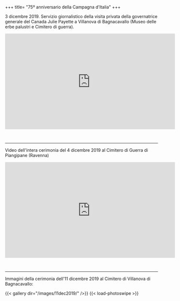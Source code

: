 +++
title= "75º anniversario della Campagna d'Italia"
+++

3 dicembre 2019. Servizio giornalistico della visita privata della governatrice generale del Canada Julie Payette a Villanova di Bagnacavallo (Museo delle erbe palustri e Cimitero di guerra).

<iframe width="560" height="315" src="https://www.youtube.com/embed/PBndcZFcptY" frameborder="0" allow="accelerometer; autoplay; encrypted-media; gyroscope; picture-in-picture" allowfullscreen></iframe>

<br><hr>
Video dell'intera cerimonia del 4 dicembre 2019 al Cimitero di Guerra di Piangipane (Ravenna)

<iframe width="560" height="315" src="https://www.youtube.com/embed/UV_VMqprejw" title="YouTube video player" frameborder="0" allow="accelerometer; autoplay; clipboard-write; encrypted-media; gyroscope; picture-in-picture" allowfullscreen></iframe>

<br><hr>
Immagini della cerimonia dell'11 dicembre 2019 al Cimitero di Villanova di Bagnacavallo:

{{< gallery dir="/images/11dec2019/" />}} {{< load-photoswipe >}}